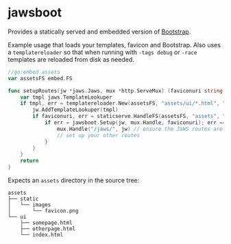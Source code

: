 # jawsboot

Provides a statically served and embedded version of [Bootstrap](https://getbootstrap.com/).

Example usage that loads your templates, favicon and Bootstrap. Also uses a `templatereloader`
so that when running with `-tags debug` or `-race` templates are reloaded from disk as needed.

```go
//go:embed assets
var assetsFS embed.FS

func setupRoutes(jw *jaws.Jaws, mux *http.ServeMux) (faviconuri string, err error) {
	var tmpl jaws.TemplateLookuper
	if tmpl, err = templatereloader.New(assetsFS, "assets/ui/*.html", ""); err == nil {
		jw.AddTemplateLookuper(tmpl)
		if faviconuri, err = staticserve.HandleFS(assetsFS, "assets", "static/images/favicon.png", mux.Handle); err == nil {
			if err = jawsboot.Setup(jw, mux.Handle, faviconuri); err == nil {
				mux.Handle("/jaws/", jw) // ensure the JaWS routes are handled
				// set up your other routes
			}
		}
	}
	return
}
```

Expects an `assets` directory in the source tree:

```
assets
├── static
│   └── images
│       └── favicon.png
└── ui
    ├── somepage.html
    ├── otherpage.html
    └── index.html
```
